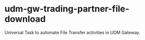 # udm-gw-trading-partner-file-download
Universal Task to automate File Transfer activities in UDM Gateway.
